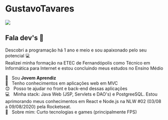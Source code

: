 # GustavoTavares

<img width="auto" src="https://github.com/tgmarinho/tgmarinho/blob/master/banner.png">


## Fala dev's 👋
Descobri a programação há 1 ano e meio e sou apaixonado pelo seu potencial :computer: <br>
Realizei minha formação na ETEC de Fernandópolis como Técnico em Informática para Internet e estou concluindo meus estudos no Ensino Médio

 :rocket:  &nbsp; Sou **Jovem Aprendiz**
 <br/> :purple_heart: &nbsp; Tenho conhecimentos em aplicações web em MVC
 <br/> :blush: &nbsp; Posso te ajudar no front e back-end dessas aplicações
 <br/> :computer: &nbsp; Minha stack: Java Web (JSP, Servlets e DAO's) e PostgreeSQL. Estou aprimorando meus conhecimentos em React e Node.js na NLW #02 (03/08 a 09/08/2020) pela Rocketseat.
 <br/> 💬  &nbsp; Sobre mim: Curto tecnologias e games (principalmente FPS)
 <br/> 
